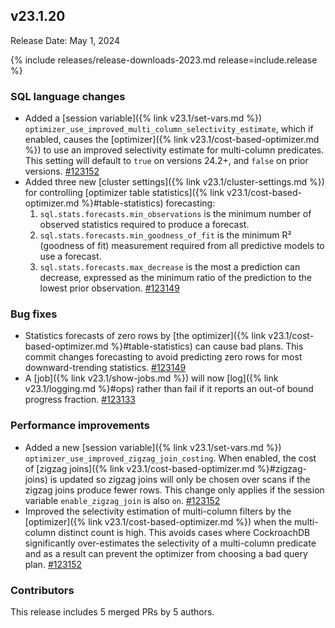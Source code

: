 ## v23.1.20

Release Date: May 1, 2024

{% include releases/release-downloads-2023.md release=include.release %}

<h3 id="v23-1-20-sql-language-changes">SQL language changes</h3>

- Added a [session variable]({% link v23.1/set-vars.md %}) `optimizer_use_improved_multi_column_selectivity_estimate`, which if enabled, causes the [optimizer]({% link v23.1/cost-based-optimizer.md %}) to use an improved selectivity estimate for multi-column predicates. This setting will default to `true` on versions 24.2+, and `false` on prior versions. [#123152][#123152]
- Added three new [cluster settings]({% link v23.1/cluster-settings.md %}) for controlling [optimizer table statistics]({% link v23.1/cost-based-optimizer.md %}#table-statistics) forecasting:
    1. `sql.stats.forecasts.min_observations` is the minimum number of observed statistics required to produce a forecast.
    1. `sql.stats.forecasts.min_goodness_of_fit` is the minimum R² (goodness of fit) measurement required from all predictive models to use a forecast.
    1. `sql.stats.forecasts.max_decrease` is the most a prediction can decrease, expressed as the minimum ratio of the prediction to the lowest prior observation. [#123149][#123149]

<h3 id="v23-1-20-bug-fixes">Bug fixes</h3>

- Statistics forecasts of zero rows by [the optimizer]({% link v23.1/cost-based-optimizer.md %}#table-statistics) can cause bad plans. This commit changes forecasting to avoid predicting zero rows for most downward-trending statistics. [#123149][#123149]
- A [job]({% link v23.1/show-jobs.md %}) will now [log]({% link v23.1/logging.md %}#ops) rather than fail if it reports an out-of bound progress fraction. [#123133][#123133]

<h3 id="v23-1-20-performance-improvements">Performance improvements</h3>

- Added a new [session variable]({% link v23.1/set-vars.md %}) `optimizer_use_improved_zigzag_join_costing`. When enabled, the cost of [zigzag joins]({% link v23.1/cost-based-optimizer.md %}#zigzag-joins) is updated so zigzag joins will only be chosen over scans if the zigzag joins produce fewer rows. This change only applies if the session variable `enable_zigzag_join` is also `on`. [#123152][#123152]
- Improved the selectivity estimation of multi-column filters by the [optimizer]({% link v23.1/cost-based-optimizer.md %}) when the multi-column distinct count is high. This avoids cases where CockroachDB significantly over-estimates the selectivity of a multi-column predicate and as a result can prevent the optimizer from choosing a bad query plan. [#123152][#123152]

<div class="release-note-contributors" markdown="1">

<h3 id="v23-1-20-contributors">Contributors</h3>

This release includes 5 merged PRs by 5 authors.

</div>

[#123133]: https://github.com/cockroachdb/cockroach/pull/123133
[#123149]: https://github.com/cockroachdb/cockroach/pull/123149
[#123152]: https://github.com/cockroachdb/cockroach/pull/123152
